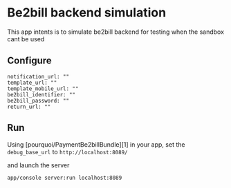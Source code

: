 Be2bill backend simulation
========================

This app intents is to simulate be2bill backend for testing when the sandbox cant be used

Configure
---

    notification_url: ""
    template_url: ""
    template_mobile_url: ""
    be2bill_identifier: ""
    be2bill_password: ""
    return_url: ""

Run
---

Using [pourquoi/PaymentBe2billBundle][1] in your app, set the ```debug_base_url``` to ```http://localhost:8089/```

and launch the server

    app/console server:run localhost:8089

